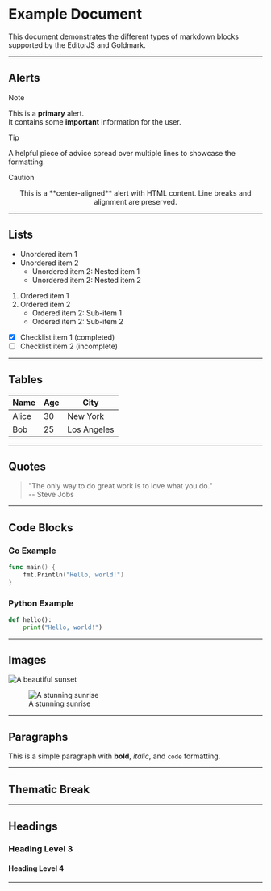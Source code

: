 # Example Document

This document demonstrates the different types of markdown blocks supported by the EditorJS and Goldmark.

---

## Alerts

> [!NOTE]
> This is a **primary** alert.  
> It contains some **important** information for the user.

> [!TIP]
> A helpful piece of advice spread over multiple lines to showcase the formatting.

> [!CAUTION]
> <div align='center'>
> This is a **center-aligned** alert with HTML content.  
> Line breaks and alignment are preserved.
> </div>

---

## Lists

- Unordered item 1
- Unordered item 2
  - Unordered item 2: Nested item 1
  - Unordered item 2: Nested item 2

1. Ordered item 1
2. Ordered item 2
    - Ordered item 2: Sub-item 1
    - Ordered item 2: Sub-item 2

- [x] Checklist item 1 (completed)  
- [ ] Checklist item 2 (incomplete)

---

## Tables

| Name      | Age | City        |
|-----------|-----|-------------|
| Alice     | 30  | New York    |
| Bob       | 25  | Los Angeles |

---

## Quotes

> "The only way to do great work is to love what you do."  
> -- <caption>Steve Jobs</caption>

---

## Code Blocks

### Go Example

```go
func main() {
    fmt.Println("Hello, world!")
}
```

### Python Example

```python
def hello():
    print("Hello, world!")
```

---

## Images

![A beautiful sunset](https://images.unsplash.com/photo-1639056610940-d7e9b0af3a99?fm=jpg&q=60&w=3000&ixlib=rb-4.0.3&ixid=M3wxMjA3fDB8MHxzZWFyY2h8M3x8YmVhdXRpZnVsJTIwc3Vuc2V0fGVufDB8fDB8fHww)

<figure>
    <img src="https://hips.hearstapps.com/hmg-prod/images/sunrise-with-moai-royalty-free-image-1595416668.jpg" alt="A stunning sunrise" class="stretched" />
    <figcaption>A stunning sunrise</figcaption>
</figure>

---

## Paragraphs

This is a simple paragraph with **bold**, *italic*, and `code` formatting.

---

## Thematic Break

---

## Headings

### Heading Level 3

#### Heading Level 4

---
